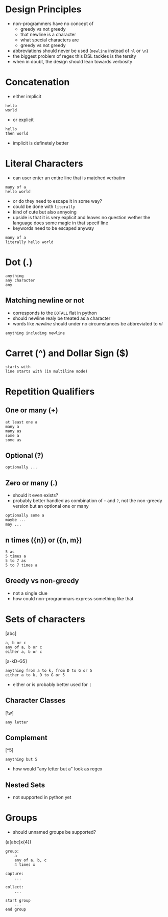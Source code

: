 # Design Principles
- non-programmers have no concept of
    - greedy vs not greedy
    - that newline is a character
    - what special characters are
    - greedy vs not greedy
- abbreviations should never be used (`newline` instead of `nl` or `\n`)
- the biggest problem of regex this DSL tackles is the tersity
- when in doubt, the design should lean towards verbosity

# Concatenation

- either implicit

```
hello
world
```

- or explicit
```
hello
then world
```
- implicit is definetely better

# Literal Characters
- can user enter an entire line that is matched verbatim

```
many of a
hello world
```
- or do they need to escape it in some way?
- could be done with `literally` 
- kind of cute but also annyoing
- upside is that it is very explicit and leaves no question wether the language does some magic in that specif line
- keywords need to be escaped anyway

```
many of a
literally hello world
```

# Dot (.)
```
anything
any character
any
```

## Matching newline or not
- corresponds to the `DOTALL` flat in python
- should newline realy be treated as a character
- words like *newline* should under no circumstances be abbreviated to *nl*

```
anything including newline
```

# Carret (^) and Dollar Sign ($)
```
starts with
line starts with (in multiline mode)
```

# Repetition Qualifiers


## One or many (+)
```
at least one a
many a
many as
some a
some as
```

## Optional (?)
```
optionally ...
```

## Zero or many (.)
- should it even exists?
- probably better handled as combination of `+` and `?`, not the non-greedy version but an optional one or many

```
optionally some a
maybe ...
may ...
```

## n times ({n}) or ({n, m})
```
5 as
5 times a
5 to 7 as
5 to 7 times a
```

## Greedy vs non-greedy
- not a single clue
- how could non-programmars express something like that

# Sets of characters

[abc]
```
a, b or c
any of a, b or c
either a, b or c
```

[a-kD-G5]
```
anything from a to k, from D to G or 5
either a to k, D to G or 5
```
- either or is probably better used for `|`

## Character Classes
[\w]
```
any letter
```

## Complement
[^5]
```
anything but 5
```

- how would "any letter but a" look as regex

## Nested Sets
- not supported in python yet

# Groups
- should unnamed groups be supported?

(a[abc]x{4})
```
group:
    a
    any of a, b, c
    4 times x

capture:
    ...

collect:
    ...

start group
    ...
end group

```

